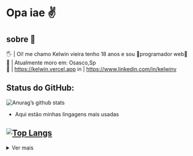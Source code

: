 

# Opa iae ✌


## sobre 👤
  🖐 | Oi! me chamo Kelwin vieira tenho 18 anos e sou 🌟programador web🌟<br />
  📍  | Atualmente moro em: Osasco,Sp  <br />
  🔗 | https://kelwin.vercel.app
  in | https://www.linkedin.com/in/kelwinv

## Status do GitHub:

![Anurag’s github stats](https://github-readme-stats.vercel.app/api?username=Kelwinv&show_icons=true&count_private=true&theme=midnight-purple)

* Aqui estão minhas lingagens mais usadas

[![Top Langs](https://github-readme-stats.vercel.app/api/top-langs/?username=Kelwinv&layout=compact&theme=midnight-purple)](https://github.com/anuraghazra/github-readme-stats)
----- 

<details>
<summary>
	Ver mais
</summary>

## Minhas principais habilidade 🎮🛠
- JavaScript, typescript
- HTML, CSS
- React, Node
- docker
- TypeOrm,knex.js
- PostgresSql,MongoDB

## Foco nos estudos 📚
- next.js
- Node, React Native
- TypeOrm,knex.js
- PostgresSql,MongoDB

</details>
